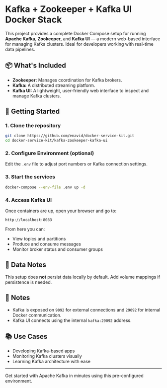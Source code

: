 
# Kafka + Zookeeper + Kafka UI Docker Stack

This project provides a complete Docker Compose setup for running **Apache Kafka**, **Zookeeper**, and **Kafka UI** — a modern web-based interface for managing Kafka clusters. Ideal for developers working with real-time data pipelines.

## 📦 What's Included

- **Zookeeper:** Manages coordination for Kafka brokers.
- **Kafka:** A distributed streaming platform.
- **Kafka UI:** A lightweight, user-friendly web interface to inspect and manage Kafka clusters.

## 🚀 Getting Started

### 1. Clone the repository

```bash
git clone https://github.com/enavid/docker-service-kit.git
cd docker-service-kit/kafka-zookeeper-kafka-ui
```

### 2. Configure Environment (optional)

Edit the `.env` file to adjust port numbers or Kafka connection settings.

### 3. Start the services

```bash
docker-compose --env-file .env up -d
```

### 4. Access Kafka UI

Once containers are up, open your browser and go to:

```
http://localhost:8083
```

From here you can:
- View topics and partitions
- Produce and consume messages
- Monitor broker status and consumer groups

## 🔄 Data Notes

This setup does **not** persist data locally by default. Add volume mappings if persistence is needed.

## 🧠 Notes

- Kafka is exposed on `9092` for external connections and `29092` for internal Docker communication.
- Kafka UI connects using the internal `kafka:29092` address.

## 📚 Use Cases

- Developing Kafka-based apps
- Monitoring Kafka clusters visually
- Learning Kafka architecture with ease

---

Get started with Apache Kafka in minutes using this pre-configured environment.
